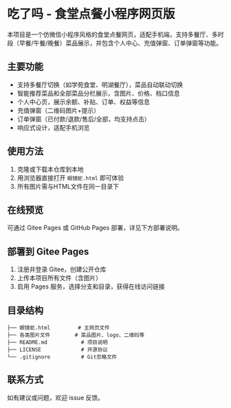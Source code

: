 # 吃了吗 - 食堂点餐小程序网页版

本项目是一个仿微信小程序风格的食堂点餐网页，适配手机端，支持多餐厅、多时段（早餐/午餐/晚餐）菜品展示，并包含个人中心、充值弹窗、订单弹窗等功能。

## 主要功能
- 支持多餐厅切换（如学苑食堂、明湖餐厅），菜品自动联动切换
- 智能推荐菜品和全部菜品分栏展示，含图片、价格、档口信息
- 个人中心页，展示余额、补贴、订单、权益等信息
- 充值弹窗（二维码图片+提示）
- 订单弹窗（已付款/退款/售后/全部，均支持点击）
- 响应式设计，适配手机浏览

## 使用方法
1. 克隆或下载本仓库到本地
2. 用浏览器直接打开 `眼镜蛇.html` 即可体验
3. 所有图片需与HTML文件在同一目录下

## 在线预览
可通过 Gitee Pages 或 GitHub Pages 部署，详见下方部署说明。

## 部署到 Gitee Pages
1. 注册并登录 Gitee，创建公开仓库
2. 上传本项目所有文件（含图片）
3. 启用 Pages 服务，选择分支和目录，获得在线访问链接

## 目录结构
```
├── 眼镜蛇.html         # 主网页文件
├── 各类图片文件        # 菜品图片、logo、二维码等
├── README.md           # 项目说明
├── LICENSE             # 开源协议
└── .gitignore          # Git忽略文件
```

## 联系方式
如有建议或问题，欢迎 issue 反馈。 
